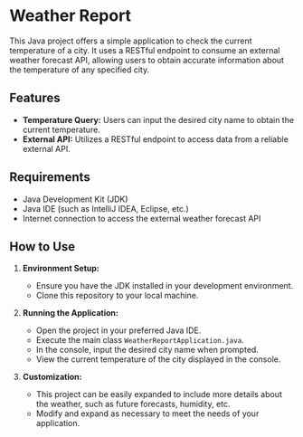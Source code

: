 # Weather Report

This Java project offers a simple application to check the current temperature of a city. It uses a RESTful endpoint to consume an external weather forecast API, allowing users to obtain accurate information about the temperature of any specified city.

## Features

- **Temperature Query:** Users can input the desired city name to obtain the current temperature.
- **External API:** Utilizes a RESTful endpoint to access data from a reliable external API.

## Requirements

- Java Development Kit (JDK)
- Java IDE (such as IntelliJ IDEA, Eclipse, etc.)
- Internet connection to access the external weather forecast API

## How to Use

1. **Environment Setup:**
   - Ensure you have the JDK installed in your development environment.
   - Clone this repository to your local machine.

2. **Running the Application:**
   - Open the project in your preferred Java IDE.
   - Execute the main class `WeatherReportApplication.java`.
   - In the console, input the desired city name when prompted.
   - View the current temperature of the city displayed in the console.

3. **Customization:**
   - This project can be easily expanded to include more details about the weather, such as future forecasts, humidity, etc.
   - Modify and expand as necessary to meet the needs of your application.
